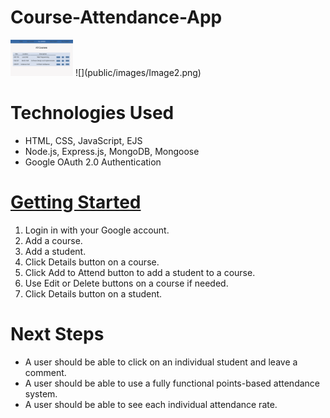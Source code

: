 # Course-Attendance-App

<img src="public/images/Image1.png" width="100">
![](public/images/Image2.png)

# Technologies Used

- HTML, CSS, JavaScript, EJS
- Node.js, Express.js, MongoDB, Mongoose
- Google OAuth 2.0 Authentication

# [Getting Started](http://course-attendance-app.herokuapp.com/)

1. Login in with your Google account.
1. Add a course.
1. Add a student.
1. Click Details button on a course.
1. Click Add to Attend button to add a student to a course.
1. Use Edit or Delete buttons on a course if needed.
1. Click Details button on a student.

# Next Steps

* A user should be able to click on an individual student and leave a comment.
* A user should be able to use a fully functional points-based attendance system.
* A user should be able to see each individual attendance rate.
